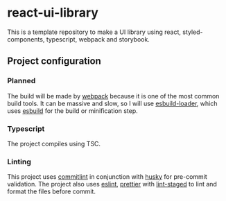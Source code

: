 # react-ui-library

This is a template repository to make a UI library using react, styled-components, typescript, webpack and storybook.

## Project configuration

### Planned

The build will be made by [webpack](https://webpack.js.org) because it is one of the most common build tools.
It can be massive and slow, so I will use [esbuild-loader](https://github.com/privatenumber/esbuild-loader), which uses [esbuild](https://esbuild.github.io) for the build or minification step.

### Typescript

The project compiles using TSC.

### Linting

This project uses [commitlint](https://commitlint.js.org) in conjunction with [husky](https://typicode.github.io/husky) for pre-commit validation.
The project also uses [eslint](https://eslint.org), [prettier](https://prettier.io) with [lint-staged](https://github.com/okonet/lint-staged) to lint and format the files before commit.
